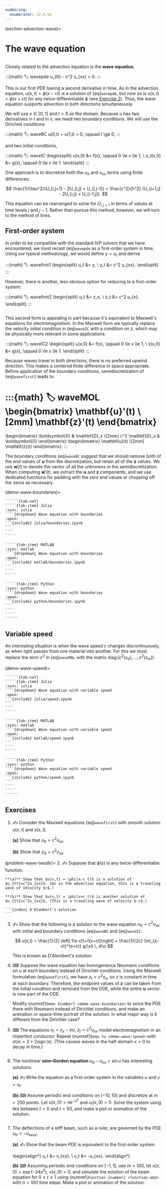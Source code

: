 ```yaml
---
numbering:
  enumerator: 12.4.%s
---
```

(section-advection-wave)=
# The wave equation

```{index} ! wave equation
```

Closely related to the advection equation is the **wave equation**,

:::{math}
:label: wavepde
    u_{tt} - c^2 u_{xx} = 0.
:::

This is our first PDE having a second derivative in time. As in the advection equation, $u(x,t)=\phi(x-ct)$ is a solution of {eq}`wavepde`, but now so is $u(x,t)=\phi(x+c t)$ for any twice-differentiable $\phi$ (see [Exercise 2](#problem-wave-twodir)). Thus, the wave equation supports advection in both directions simultaneously. 

We will use $x \in [0,1]$ and $t>0$ as the domain. Because $u$ has two derivatives in $t$ and in $x$, we need two boundary conditions. We will use the Dirichlet conditions  

:::{math}
:label: waveBC
u(0,t) = u(1,t) = 0, \qquad t \ge 0,
:::

and two initial conditions,

:::{math}
:label: waveIC
\begin{split}
u(x,0) &= f(x), \qquad 0 \le x \le 1,  \\
u_t(x,0) &= g(x), \qquad 0 \le x \le 1. 
\end{split}
:::

One approach is to discretize both the $u_{tt}$ and $u_{xx}$ terms using finite differences:

$$
\frac{1}{\tau^2}(U_{i,j+1} - 2U_{i,j} + U_{i,j-1}) = \frac{c^2}{h^2}
(U_{i+1,j} - 2U_{i,j} + U_{i-1,j}).
$$

This equation can be rearranged to solve for $U_{i,j+1}$ in terms of values at time levels $j$ and $j-1$. Rather than pursue this method, however, we will turn to the method of lines.

## First-order system

In order to be compatible with the standard IVP solvers that we have encountered, we must recast {eq}`wavepde` as a first-order system in time. Using our typical methodology, we would define $y=u_t$ and derive

:::{math}
:label: wavefirst1
\begin{split}
  u_t &= y, \\
  y_t &= c^2 u_{xx}.
\end{split}
:::

However, there is another, less obvious option for reducing to a first-order system:

:::{math}
:label: wavefirst2
\begin{split}
    u_t &= z_x, \\
    z_t &= c^2 u_{x}.
\end{split}
:::

```{index} Maxwell's equations
```

This second form is appealing in part because it's equivalent to Maxwell's equations for electromagnetism. In the Maxwell form we typically replace the velocity initial condition in {eq}`waveIC` with a condition on $z$, which may be physically more relevant in some applications:

:::{math}
:label: waveIC2
\begin{split}
u(x,0) &= f(x), \qquad 0 \le x \le 1,  \\
z(x,0) &= g(x), \qquad 0 \le x \le 1.
\end{split}
:::

Because waves travel in both directions, there is no preferred upwind direction. This makes a centered finite difference in space appropriate. Before application of the boundary conditions, semidiscretization of {eq}`wavefirst2` leads to

:::{math}
:label: waveMOL
  \begin{bmatrix}
    \mathbf{u}'(t) \\[2mm]  \mathbf{z}'(t)
  \end{bmatrix}
  =
  \begin{bmatrix}
    \boldsymbol{0} & \mathbf{D}_x \\[2mm] c^2 \mathbf{D}_x & \boldsymbol{0}
  \end{bmatrix}
  \begin{bmatrix}
    \mathbf{u}(t) \\[2mm] \mathbf{z}(t)
  \end{bmatrix}.
:::

The boundary conditions {eq}`waveBC` suggest that we should remove both of the end values of $\mathbf{u}$ from the discretization, but retain all of the $\mathbf{z}$ values. We use $\mathbf{w}(t)$ to denote the vector of all the unknowns in the semidiscretization. When computing $\mathbf{w}'(t)$, we extract the $\mathbf{u}$ and $\mathbf{z}$ components, and we use dedicated functions for padding with the zero end values or chopping off the zeros as necessary.

(demo-wave-boundaries)=
```````{prf:example}
``````{tab-set}
`````{tab-item} Julia
:sync: julia
````{dropdown} Wave equation with boundaries
:open:
```{include} julia/boundaries.ipynb
```
````
`````

`````{tab-item} MATLAB
:sync: matlab
````{dropdown} Wave equation with boundaries
:open:
```{include} matlab/boundaries.ipynb
```
````
`````

`````{tab-item} Python
:sync: python
````{dropdown} Wave equation with boundaries
:open:
```{include} python/boundaries.ipynb
```
````
`````
``````
```````
    

## Variable speed

An interesting situation is when the wave speed $c$ changes discontinuously, as when light passes from one material into another. For this we must replace the term $c^2$ in {eq}`waveMOL` with the matrix $\operatorname{diag}\bigl(c^2(x_0),\ldots,c^2(x_m)\bigr)$.

(demo-wave-speed)=
```````{prf:example}
``````{tab-set}
`````{tab-item} Julia
:sync: julia
````{dropdown} Wave equation with variable speed
:open:
```{include} julia/speed.ipynb
```
````
`````

`````{tab-item} MATLAB
:sync: matlab
````{dropdown} Wave equation with variable speed
:open:
```{include} matlab/speed.ipynb
```
````
`````

`````{tab-item} Python
:sync: python
````{dropdown} Wave equation with variable speed
:open:
```{include} python/speed.ipynb
```
````
`````
``````
```````
    

## Exercises

1. ✍ Consider the Maxwell equations {eq}`wavefirst2` with smooth solution $u(x,t)$ and $z(x,t)$.

    **(a)** Show that $u_{tt} = c^2 u_{xx}$.
    
    **(b)** Show that $z_{tt} = c^2 z_{xx}$.

(problem-wave-twodir)=
2. ✍ Suppose that $\phi(s)$ is any twice-differentiable function.
    
    **(a)** Show that $u(x,t) = \phi(x-c t)$ is a solution of $u_{tt}=c^2u_{xx}$. (As in the advection equation, this is a traveling wave of velocity $c$.)

    **(b)** Show that $u(x,t) = \phi(x+c t)$ is another solution of $u_{tt}=c^2u_{xx}$. (This is a traveling wave of velocity $-c$.)

    ```{index} D'Alembert's solution
    ```
3. ✍ Show that the following is a solution to the wave equation $u_{tt}=c^2u_{xx}$ with initial and boundary conditions {eq}`waveBC` and {eq}`waveIC`:

    $$
    u(x,t) = \frac{1}{2} \left[ f(x-ct)+f(x+ct)\right] + \frac{1}{2c} \int_{x-ct}^{x+ct} g(\xi) \, d\xi
    $$
    
    This is known as *D'Alembert's solution*.
    
4. ⌨ Suppose the wave equation has homogeneous Neumann conditions on $u$ at each boundary instead of Dirichlet conditions. Using the Maxwell formulation {eq}`wavefirst2`, we have $z_t=c^2u_x$, so $z$ is constant in time at each boundary. Therefore, the endpoint values of $\mathbf{z}$ can be taken from the initial condition and removed from the ODE, while the entire $\mathbf{u}$ vector is now part of the ODE. 
   
    Modify {numref}`Demo {number} <demo-wave-boundaries>` to solve the PDE there with Neumann instead of Dirichlet conditions, and make an animation or space-time portrait of the solution. In what major way is it different from the Dirichlet case?

5. ⌨ The equations $u_t=z_x-\sigma u$, $z_t=c^2u_{xx}$ model electromagnetism in an imperfect conductor. Repeat {numref}`Demo %s <demo-wave-speed>` with $\sigma(x)=2+2\operatorname{sign}(x)$. (This causes waves in the half-domain $x>0$ to decay in time.)

    ```{index} sine–Gordon equation
    ```
6. The nonlinear **sine–Gordon equation** $u_{tt}-u_{xx}=\sin u$ has interesting solutions.
    
    **(a)** ✍ Write the equation as a first-order system in the variables $u$ and $v=u_t$.
    
    **(b)** ⌨ Assume periodic end conditions on $[-10,10]$ and discretize at $m=200$ points. Let $u(x,0) = \pi e^{-x^2}$ and $u_t(x,0) = 0$. Solve the system using `RK4` between $t=0$ and $t=50$, and make a plot or animation of the solution.

    ```{index} beam equation
    ```
7. The deflections of a stiff beam, such as a ruler, are governed by the PDE $u_{tt}=-u_{xxxx}$.
 
    **(a)** ✍ Show that the beam PDE is equivalent to the first-order system

    \begin{align*}
    u_t &= v_{xx}, \\
    v_t &= -u_{xx}.
    \end{align*}
    
    **(b)** ⌨ Assuming periodic end conditions on $[-1,1]$, use $m=100$, let $u(x,0) =\exp(-24x^2)$, $v(x,0) = 0$, and simulate the solution of the beam equation for $0\le t \le 1$ using {numref}`Function {number} <function-am2>` with $n=100$ time steps. Make a plot or animation of the solution.
